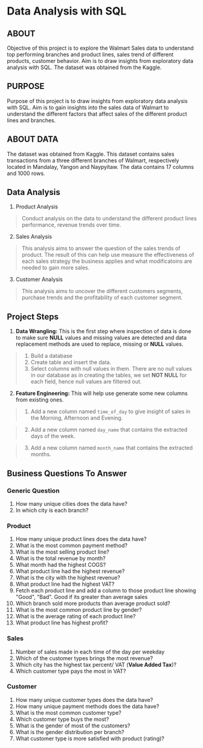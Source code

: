 # Data Analysis with SQL

## ABOUT

Objective of this project is to explore the Walmart Sales data to understand top performing branches and product lines, sales trend of different products, customer behavior. Aim is to draw insights from exploratory data analysis with SQL. The dataset was obtained from the Kaggle.

## PURPOSE
Purpose of this project is to draw insights from exploratory data analysis with SQL.
Aim is to gain insights into the sales data of Walmart to understand the different factors that affect sales of the different product lines and branches. 

## ABOUT DATA
The dataset was obtained from Kaggle. This dataset contains sales transactions from a three different branches of Walmart, respectively located in Mandalay, Yangon and Naypyitaw. The data contains 17 columns and 1000 rows.

## Data Analysis 

1. Product Analysis

> Conduct analysis on the data to understand the different product lines performance, revenue trends over time.

2. Sales Analysis

> This analysis aims to answer the question of the sales trends of product. The result of this can help use measure the effectiveness of each sales strategy the business applies and what modificatoins are needed to gain more sales.

3. Customer Analysis

> This analysis aims to uncover the different customers segments, purchase trends and the profitability of each customer segment.


## Project Steps

1. **Data Wrangling:** This is the first step where inspection of data is done to make sure **NULL** values and missing values are detected and data replacement methods are used to replace, missing or **NULL** values.

> 1. Build a database
> 2. Create table and insert the data.
> 3. Select columns with null values in them. There are no null values in our database as in creating the tables, we set **NOT NULL** for each field, hence null values are filtered out.

2. **Feature Engineering:** This will help use generate some new columns from existing ones.

> 1. Add a new column named `time_of_day` to give insight of sales in the Morning, Afternoon and Evening. 

> 2. Add a new column named `day_name` that contains the extracted days of the week.

> 3. Add a new column named `month_name` that contains the extracted months.


## Business Questions To Answer

### Generic Question

1. How many unique cities does the data have?
2. In which city is each branch?

### Product

1. How many unique product lines does the data have?
2. What is the most common payment method?
3. What is the most selling product line?
4. What is the total revenue by month?
5. What month had the highest COGS?
6. What product line had the highest revenue?
5. What is the city with the highest revenue?
6. What product line had the highest VAT?
7. Fetch each product line and add a column to those product line showing "Good", "Bad". Good if its greater than average sales
8. Which branch sold more products than average product sold?
9. What is the most common product line by gender?
12. What is the average rating of each product line?
13. What product line has highest profit? 

### Sales

1. Number of sales made in each time of the day per weekday
2. Which of the customer types brings the most revenue?
3. Which city has the highest tax percent/ VAT (**Value Added Tax**)?
4. Which customer type pays the most in VAT?

### Customer

1. How many unique customer types does the data have?
2. How many unique payment methods does the data have?
3. What is the most common customer type?
4. Which customer type buys the most?
5. What is the gender of most of the customers?
6. What is the gender distribution per branch?  
7. What customer type is more satisfied with product (rating)?


